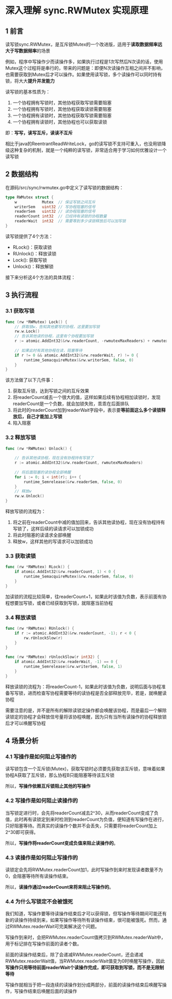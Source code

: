 # 深入理解 sync.RWMutex 实现原理

## 1 前言

读写锁sync.RWMutex，是互斥锁Mutex的一个改进版，适用于**读取数据频率远大于写数据频率**的场景

例如，程序中写操作少而读操作多，如果执行过程是1次写然后N次读的话，使用Mutex这个过程将是串行的，带来的问题是：即便N次读操作互相之间并不影响，也需要获取到Mutex后才可以操作。如果使用读写锁，多个读操作可以同时持有锁，将大大**提升并发能力**

读写锁的基本性质为：

1.  一个协程拥有写锁时，其他协程获取写锁需要阻塞
2.  一个协程拥有写锁时，其他协程获取读锁需要阻塞
3.  一个协程拥有读锁时，其他协程获取写锁需要阻塞
4.  一个协程拥有读锁时，其他协程也可以获取读锁

即：**写写，读写互斥，读读不互斥**

相比于java的ReentrantReadWriteLock，go的读写锁不支持可重入，也没用锁降级这种复杂的机制，就是一个纯粹的读写锁，非常适合用于学习如何优雅设计一个读写锁

## 2 数据结构

在源码/src/sync/rwmutex.go中定义了读写锁的数据结构：

```go
type RWMutex struct {
    w           Mutex  // 保证写锁之间互斥
    writerSem   uint32 // 写协程阻塞的信号
    readerSem   uint32 // 读协程阻塞的信号
    readerCount int32  // 已经持有读锁的协程数量
    readerWait  int32  // 需要等到多少读锁释放后可以加写锁
}
```

读写锁提供了4个方法：

-   RLock()：获取读锁
-   RUnlock()：释放读锁
-   Lock(): 获取写锁
-   Unlock()：释放解锁

接下来分析这4个方法的具体流程：

## 3 执行流程

### 3.1 获取写锁

```go
func (rw *RWMutex) Lock() {
    // 获取锁w，告知其他要写的协程，这里要加写锁
	rw.w.Lock()
	// 告诉其他读的协程，这里有个协程要加写锁
	r := atomic.AddInt32(&rw.readerCount, -rwmutexMaxReaders) + rwmutexMaxReaders
	
    // 如果此时有其他协程在读，阻塞等待
	if r != 0 && atomic.AddInt32(&rw.readerWait, r) != 0 {
		runtime_SemacquireMutex(&rw.writerSem, false, 0)
	}
}
```

该方法做了以下几件事：

1.  获取互斥锁，达到写锁之间的互斥效果
2.  将readerCount减去一个很大的值，这样如果后续有协程相加读锁时，发现readerCount是一个负数，就会加锁失败，乖乖在后面排队
3.  将此时的readerCount加到readerWait字段中，表示要**等前面这么多个读锁释放后，自己才能加上写锁**
4.  陷入阻塞

### 3.2 释放写锁

```go
func (rw *RWMutex) Unlock() {
	
	// 告诉其他读协程，现在没有协程持有写锁了
	r := atomic.AddInt32(&rw.readerCount, rwmutexMaxReaders)
 
	// 将后面阻塞的读协程全部唤醒
	for i := 0; i < int(r); i++ {
		runtime_Semrelease(&rw.readerSem, false, 0)
	}
	// 释放w
	rw.w.Unlock()
}
```

释放写锁的流程为：

1.  将之前在readerCount中减的值加回来，告诉其他读协程，现在没有协程持有写锁了，这样后续的读请求可以加锁成功
2.  将此时阻塞的读请求全部唤醒
3.  释放w，这样其他的写请求可以加锁成功  

### 3.3 获取读锁

```go
func (rw *RWMutex) RLock() {
	if atomic.AddInt32(&rw.readerCount, 1) < 0 {
		runtime_SemacquireMutex(&rw.readerSem, false, 0)
	}
}
```

加读锁的流程比较简单，往readerCount+1，如果此时该值为负数，表示前面有协程想要加写锁，或者已经获取到写锁，就阻塞当前协程

### 3.4 释放读锁

```go
func (rw *RWMutex) RUnlock() {
	if r := atomic.AddInt32(&rw.readerCount, -1); r < 0 {
		rw.rUnlockSlow(r)
	}
}
 
func (rw *RWMutex) rUnlockSlow(r int32) {
	if atomic.AddInt32(&rw.readerWait, -1) == 0 {
		runtime_Semrelease(&rw.writerSem, false, 1)
	}
}
```

释放读锁的流程为：将readerCount-1，如果此时该值为负数，说明后面与协程准备写写锁，进而检查写协程需要等待的读协程是否全部释放完毕，若是，就唤醒读协程

需要注意的是，并不是所有的解除读锁定操作都会唤醒该协程，而是最后一个解除读锁定的协程才会释放信号量将该协程唤醒，因为只有当所有读操作的协程释放锁后才可以唤醒写协程

## 4 场景分析

### 4.1 写操作是如何阻止写操作的

读写锁包含一个互斥锁(Mutex)，获取写锁时必须要先获取该互斥锁，意味着如果协程A获取了互斥锁，那么协程B只能阻塞等待该互斥锁

所以，**写操作依赖互斥锁阻止其他的写操作**

### 4.2 写操作是如何阻止读操作的

当写锁定进行时，会先将readerCount减去2^30，从而readerCount变成了负值，此时再有读锁定到来时检测到readerCount为负值，便知道有写操作在进行，只好阻塞等待。而真实的读操作个数并不会丢失，只需要将readerCount加上2^30即可获得。

所以，**写操作将readerCount变成负值来阻止读操作的**。

### 4.3 读操作是如何阻止写操作的

读锁定会先将RWMutex.readerCount加1，此时写操作到来时发现读者数量不为0，会阻塞等待所有读操作结束。

所以，**读操作通过readerCount来将来阻止写操作的**。

### 4.4 为什么写锁定不会被饿死

我们知道，写操作要等待读操作结束后才可以获得锁，但写操作等待期间可能还有新的读操作持续到来，如果写操作等待所有读操作结束，很可能被饿死。然而，通过RWMutex.readerWait可完美解决这个问题。

写操作到来时，会把RWMutex.readerCount值拷贝到RWMutex.readerWait中，用于标记排在写操作前面的读者个数。

前面的读操作结束后，除了会递减RWMutex.readerCount，还会递减RWMutex.readerWait值，当RWMutex.readerWait值变为0时唤醒写操作，因此**写操作只用等待前面readerWait个读操作完成，即可获取到写锁，而不是无限制等待**

写操作就相当于把一段连续的读操作划分成两部分，前面的读操作结束后唤醒写操作，写操作结束后唤醒后面的读操作